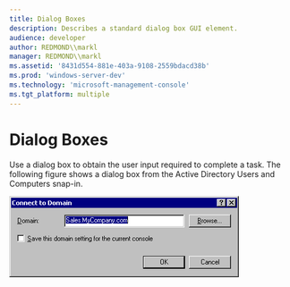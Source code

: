```yaml
---
title: Dialog Boxes
description: Describes a standard dialog box GUI element.
audience: developer
author: REDMOND\\markl
manager: REDMOND\\markl
ms.assetid: '8431d554-881e-403a-9108-2559bdacd38b'
ms.prod: 'windows-server-dev'
ms.technology: 'microsoft-management-console'
ms.tgt_platform: multiple
---
```


# Dialog Boxes

Use a dialog box to obtain the user input required to complete a task. The following figure shows a dialog box from the Active Directory Users and Computers snap-in.

![connect to domain dialog box from active directory users and computers snap-in](images/mmc0108.png)

 

 




